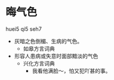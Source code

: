 # 晦气色
huei5 qi5 seh7
+ 灰暗之色倒楣、生病的气色。
  * 如皋方言词典
+ 形容人患病或失意时面部黯淡的气色
  * 兴化方言词典
    - 我看他满脸～，怕又犯吖甚的事。
